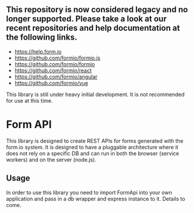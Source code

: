 ## This repository is now considered legacy and no longer supported. Please take a look at our recent repositories and help documentation at the following links.
 - https://help.form.io
 - https://github.com/formio/formio.js
 - https://github.com/formio/formio
 - https://github.com/formio/react
 - https://github.com/formio/angular
 - https://github.com/formio/vue

This library is still under heavy initial development. It is not recommended for use at this time.

# Form API
This library is designed to create REST APIs for forms generated with the form.io system. It is designed to have a pluggable architecture where it does not rely on a specific DB and can run in both the browser (service workers) and on the server (node.js). 

## Usage
In order to use this library you need to import FormApi into your own application and pass in a db wrapper and express instance to it. Details to come.
